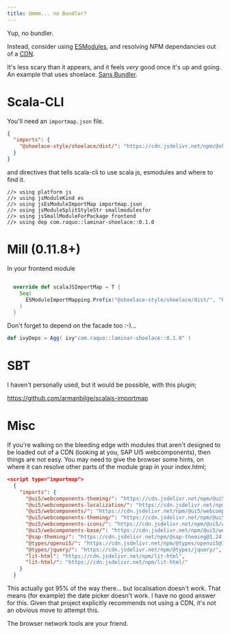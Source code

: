 ```yaml
---
title: Ummm... no Bundler?
---
```


Yup, no bundler.

Instead, consider using [ESModules](https://developer.mozilla.org/en-US/docs/Web/JavaScript/Guide/Modules), and resolving NPM dependancies out of a [CDN](https://www.jsdelivr.com).

It's less scary than it appears, and it feels _very_ good once it's up and going. An example that uses shoelace. [Sans Bundler](https://github.com/Quafadas/ShoelaceSansBundler).

# Scala-CLI

You'll need an `importmap.json` file.

```json
{
  "imports": {
    "@shoelace-style/shoelace/dist/": "https://cdn.jsdelivr.net/npm/@shoelace-style/shoelace@2.13.1/cdn/",
  }
}
```

and directives that tells scala-cli to use scala js, esmodules and where to find it.

```
//> using platform js
//> using jsModuleKind es
//> using jsEsModuleImportMap importmap.json
//> using jsModuleSplitStyleStr smallmodulesfor
//> using jsSmallModuleForPackage frontend
//> using dep com.raquo::laminar-shoelace::0.1.0
```

# Mill (0.11.8+)

In your frontend module

```scala sc:nocompile

  override def scalaJSImportMap = T {
    Seq(
      ESModuleImportMapping.Prefix("@shoelace-style/shoelace/dist/", "https://cdn.jsdelivr.net/npm/@shoelace-style/shoelace@2.13.1/cdn/")
    )
  }
```

Don't forget to depend on the facade too :-)...

```scala sc:nocompile
def ivyDeps = Agg( ivy"com.raquo::laminar-shoelace::0.1.0" )
```

# SBT

I haven't personally used, but it would be possible, with this plugin;

https://github.com/armanbilge/scalajs-importmap

# Misc

If you're walking on the bleeding edge with modules that aren't designed to be loaded out of a CDN (looking at you, SAP UI5 webcomponents), then things are not easy. You may need to give the browser some hints, on where it can resolve other parts of the module grap in your index.html;


```json
<script type="importmap">
  {
    "imports": {
      "@ui5/webcomponents-theming/": "https://cdn.jsdelivr.net/npm/@ui5/webcomponents-theming/",
      "@ui5/webcomponents-localization/": "https://cdn.jsdelivr.net/npm/@ui5/webcomponents-localization@1.24.7/",
      "@ui5/webcomponents/": "https://cdn.jsdelivr.net/npm/@ui5/webcomponents@1.24.7/",
      "@ui5/webcomponents-theming/": "https://cdn.jsdelivr.net/npm/@ui5/webcomponents-theming@1.24.7/",
      "@ui5/webcomponents-icons/": "https://cdn.jsdelivr.net/npm/@ui5/webcomponents-icons@1.24.7/",
      "@ui5/webcomponents-base/": "https://cdn.jsdelivr.net/npm/@ui5/webcomponents-base@1.24.7/",
      "@sap-theming/": "https://cdn.jsdelivr.net/npm/@sap-theming@1.24.7/",
      "@types/openui5/": "https://cdn.jsdelivr.net/npm/@types/openui5@1.24.7/",
      "@types/jquery/": "https://cdn.jsdelivr.net/npm/@types/jquery/",
      "lit-html": "https://cdn.jsdelivr.net/npm/lit-html",
      "lit-html/": "https://cdn.jsdelivr.net/npm/lit-html/"
    }
  }
```
This actually got 95% of the way there... but localisation doesn't work. That means (for example) the date picker doesn't work. I have no good answer for this. Given that project explicitly recommends not using a CDN, it's not an obvious move to attempt this.

The browser network tools are your friend.
